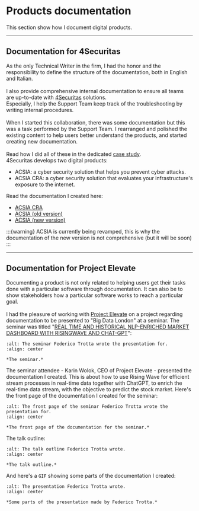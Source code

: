 # Products documentation
This section show how I document digital products.

***

## Documentation for 4Securitas
As the only Technical Writer in the firm, I had the honor and the responsibility to define the structure of the documentation, both in English and Italian.\
\
I also provide comprehensive internal documentation to ensure all teams are up-to-date with [4Securitas](https://dectar.com/) solutions.\
Especially, I help the Support Team keep track of the troubleshooting by writing internal procedures.\
​​\
When I started this collaboration, there was some documentation but this was a task performed by the Support Team. I rearranged and polished the existing content to help users better understand the products, and started creating new documentation.\
\
Read how I did all of these in the dedicated [case study](https://federicotrotta.com/case-studies/).
\
4Securitas develops two digital products:
- ACSIA: a cyber security solution that helps you prevent cyber attacks.
- ACSIA CRA: a cyber security solution that evaluates your infrastructure's exposure to the internet.

Read the documentation I created here:
- [ACSIA CRA](https://support.dectar.com/hc/en-us/sections/12807213245085-ACSIA-CRA)
- [ACSIA (old version)](https://support.dectar.com/hc/en-us/sections/12807172890269-ACSIA-V6-4-x-or-lower)
- [ACSIA (new version)](https://support.dectar.com/hc/en-us/sections/14289643278749-ACSIA-V6-5-x)

:::{warning}
ACSIA is currently being revamped, this is why the documentation of the new version is not comprehensive (but it will be soon)
:::

***

## Documentation for Project Elevate
Documenting a product is not only related to helping users get their tasks done with a particular software through documentation. It can also be to show stakeholders how a particular software works to reach a particular goal.\
\
I had the pleasure of working with [Project Elevate](https://www.projectelevate.io/) on a project regarding documentation to be presented to "Big Data London" at a seminar.
The seminar was titled "[REAL TIME AND HISTORICAL NLP-ENRICHED MARKET DASHBOARD WITH RISINGWAVE AND CHAT-GPT](https://bigdataldn.com/seminar-schedule/real-time-and-historical-nlp-enriched-market-dashboard-with-risingwave-and-chat-gpt-2/)":

```{figure} images/prod/seminar.png
:alt: The seminar Federico Trotta wrote the presentation for.
:align: center

*The seminar.*
```

The seminar attendee - Karin Wolok, CEO of Project Elevate - presented the documentation I created. This is about how to use Rising Wave for efficient stream processes in real-time data together with ChatGPT, to enrich the real-time data stream, with the objective to predict the stock market.
Here's the front page of the documentation I created for the seminar:


```{figure} images/prod/front.png
:alt: The front page of the seminar Federico Trotta wrote the presentation for.
:align: center

*The front page of the documentation for the seminar.*
```

The talk outline:

```{figure} images/prod/outline.png
:alt: The talk outline Federico Trotta wrote.
:align: center

*The talk outline.*
```

And here's a `GIF` showing some parts of the documentation I created:

```{figure} images/prod/presentation.gif
:alt: The presentation Federico Trotta wrote.
:align: center

*Some parts of the presentation made by Federico Trotta.*
```